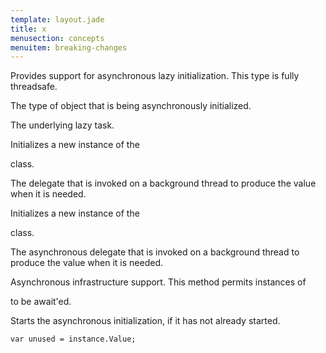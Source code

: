 ```yaml
---
template: layout.jade
title: x
menusection: concepts
menuitem: breaking-changes
---
```



Provides support for asynchronous lazy initialization. This type is fully threadsafe.




The type of object that is being asynchronously initialized.




The underlying lazy task.





Initializes a new instance of the 

class.




The delegate that is invoked on a background thread to produce the value when it is needed.




Initializes a new instance of the 

class.




The asynchronous delegate that is invoked on a background thread to produce the value when it is needed.




Asynchronous infrastructure support. This method permits instances of 

to be await'ed.





Starts the asynchronous initialization, if it has not already started.



```
var unused = instance.Value;
```
